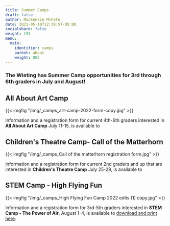 ```yaml
---
title: Summer Camps
draft: false
author: Mackenzie McFate
date: 2021-05-10T12:39:57-05:00
socialshare: false
weight: 195
menu:
  main:
    identifier: camps
    parent: about
    weight: 805
---
```

### The Wieting has Summer Camp opportunities for 3rd through 6th graders in July and August!

## All About Art Camp

{{< imgfig "/img/_camps_art-camp-2022-form-copy.jpg" >}}

Information and a registration form for current 4th-6th graders interested in **All About Art Camp** July 11-15, is available to

## Children's Theatre Camp- Call of the Matterhorn

{{< imgfig "/img/_camps_Call of the matterhorn registration form.jpg" >}}

Information and a registration form for current 2nd graders and up that are interested in **Children's Theatre Camp** July 25-29, is available to 

## STEM Camp - High Flying Fun

{{< imgfig "/img/_camps_High Flying Fun Camp 2022 edits (1) copy.jpg" >}}

Information and a registration form for 3rd-5th graders interested in **STEM Camp - The Power of Air**, August 1-4, is available to [download and print here](/power-of-air-camp-registration.pdf).
